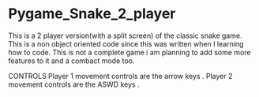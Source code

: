 # Pygame_Snake_2_player

This is a 2 player version(with a split screen) of the classic snake game. This is a non object oriented code since this 
was written when I learning how to code. This is not a complete game i am planning to add some more features to it and a 
combact mode too.

CONTROLS
Player 1 movement controls are the arrow keys .
Player 2 movement controls are the ASWD keys .

